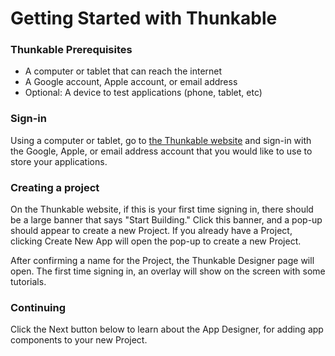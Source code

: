 # Getting Started with Thunkable

### Thunkable Prerequisites
* A computer or tablet that can reach the internet
* A Google account, Apple account, or email address
* Optional: A device to test applications (phone, tablet, etc)

### Sign-in
Using a computer or tablet, go to [the Thunkable website](https://x.thunkable.com/login) and sign-in with the Google, Apple, or email address account that you would like to use to store your applications.

### Creating a project
On the Thunkable website, if this is your first time signing in, there should be a large banner that says "Start Building." Click this banner, and a pop-up should appear to create a new Project. If you already have a Project, clicking Create New App will open the pop-up to create a new Project.

After confirming a name for the Project, the Thunkable Designer page will open. The first time signing in, an overlay will show on the screen with some tutorials.


### Continuing

Click the Next button below to learn about the App Designer, for adding app components to your new Project.